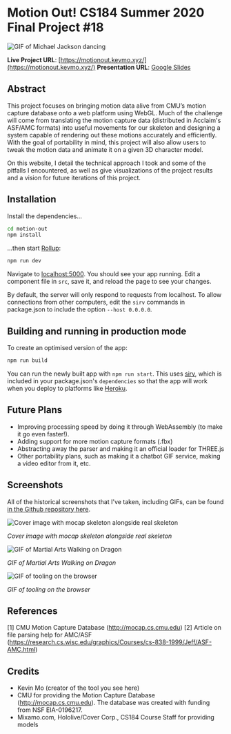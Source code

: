 
# Motion Out! CS184 Summer 2020 Final Project #18

![GIF of Michael Jackson dancing](https://encadyma.github.io/motion-out/screenshots/0813-mvp-mjackson.gif)

**Live Project URL**: [https://motionout.kevmo.xyz/](https://motionout.kevmo.xyz/)
**Presentation URL**: [Google Slides](https://docs.google.com/presentation/d/1Jf7SlY43Y-vfldFPQxG4iYvQUiBjpsAMhgJ1Bar_4Qc/edit#slide=id.gdbc0015146ccb8_4)

## Abstract

This project focuses on bringing motion data alive from CMU’s motion capture database onto a web platform using WebGL. Much of the challenge will come from translating the motion capture data (distributed in Acclaim's ASF/AMC formats) into useful movements for our skeleton and designing a system capable of rendering out these motions accurately and efficiently. With the goal of portability in mind, this project will also allow users to tweak the motion data and animate it on a given 3D character model.

On this website, I detail the technical approach I took and some of the pitfalls I encountered, as well as give visualizations of the project results and a vision for future iterations of this project.

## Installation

Install the dependencies...

```bash
cd motion-out
npm install
```

...then start [Rollup](https://rollupjs.org):

```bash
npm run dev
```

Navigate to [localhost:5000](http://localhost:5000). You should see your app running. Edit a component file in `src`, save it, and reload the page to see your changes.

By default, the server will only respond to requests from localhost. To allow connections from other computers, edit the `sirv` commands in package.json to include the option `--host 0.0.0.0`.

## Building and running in production mode

To create an optimised version of the app:

```bash
npm run build
```

You can run the newly built app with `npm run start`. This uses [sirv](https://github.com/lukeed/sirv), which is included in your package.json's `dependencies` so that the app will work when you deploy to platforms like [Heroku](https://heroku.com).

## Future Plans
- Improving processing speed by doing it through WebAssembly (to make it go even faster!).
- Adding support for more motion capture formats (.fbx)
- Abstracting away the parser and making it an official loader for THREE.js
- Other portability plans, such as making it a chatbot GIF service, making a video editor from it, etc.

## Screenshots
All of the historical screenshots that I've taken, including GIFs, can be found [in the Github repository here](https://github.com/encadyma/motion-out/tree/master/docs/screenshots).

![Cover image with mocap skeleton alongside real skeleton](https://encadyma.github.io/motion-out/screenshots/0813-mvp-mocapman-a1.gif)

_Cover image with mocap skeleton alongside real skeleton_

![GIF of Martial Arts Walking on Dragon](https://encadyma.github.io/motion-out/screenshots/0813-mvpa-dragon.gif)

_GIF of Martial Arts Walking on Dragon_

![GIF of tooling on the browser](https://i.fluffy.cc/F4sr5xmMchRXh5dx0P0v6lrJG0BqQwdt.gif)

_GIF of tooling on the browser_

## References
[1] CMU Motion Capture Database (http://mocap.cs.cmu.edu)
[2] Article on file parsing help for AMC/ASF (https://research.cs.wisc.edu/graphics/Courses/cs-838-1999/Jeff/ASF-AMC.html)

## Credits
- Kevin Mo (creator of the tool you see here)
- CMU for providing the Motion Capture Database (http://mocap.cs.cmu.edu). The database was created with funding from NSF EIA-0196217.
- Mixamo.com, Hololive/Cover Corp., CS184 Course Staff for providing models
